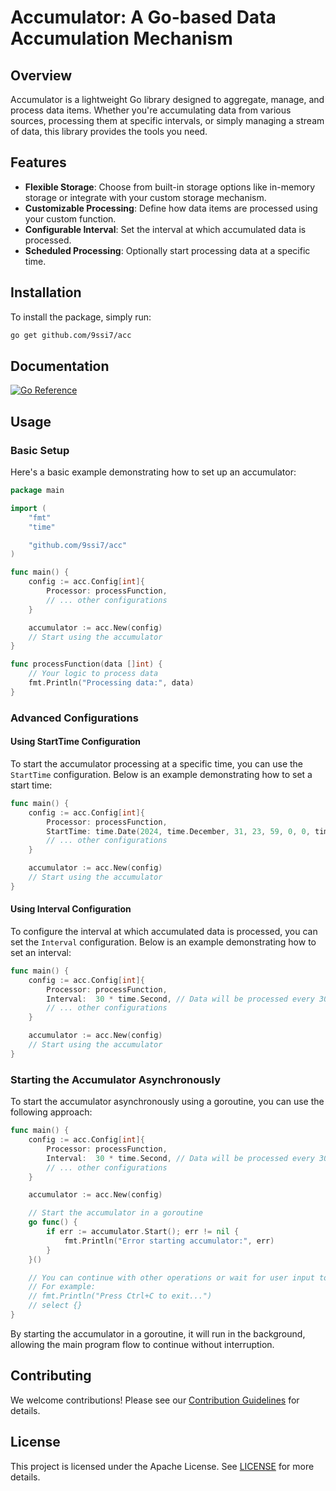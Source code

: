 # Accumulator: A Go-based Data Accumulation Mechanism

## Overview

Accumulator is a lightweight Go library designed to aggregate, manage, and process data items. Whether you're accumulating data from various sources, processing them at specific intervals, or simply managing a stream of data, this library provides the tools you need.

## Features

- **Flexible Storage**: Choose from built-in storage options like in-memory storage or integrate with your custom storage mechanism.
- **Customizable Processing**: Define how data items are processed using your custom function.
- **Configurable Interval**: Set the interval at which accumulated data is processed.
- **Scheduled Processing**: Optionally start processing data at a specific time.

## Installation

To install the package, simply run:

```bash
go get github.com/9ssi7/acc
```


## Documentation

[![Go Reference](https://pkg.go.dev/badge/github.com/9ssi7/acc.svg)](https://pkg.go.dev/github.com/9ssi7/acc)

## Usage

### Basic Setup

Here's a basic example demonstrating how to set up an accumulator:

```go
package main

import (
	"fmt"
	"time"

	"github.com/9ssi7/acc"
)

func main() {
	config := acc.Config[int]{
		Processor: processFunction,
		// ... other configurations
	}

	accumulator := acc.New(config)
	// Start using the accumulator
}

func processFunction(data []int) {
	// Your logic to process data
	fmt.Println("Processing data:", data)
}
```

### Advanced Configurations

#### Using StartTime Configuration

To start the accumulator processing at a specific time, you can use the `StartTime` configuration. Below is an example demonstrating how to set a start time:

```go
func main() {
	config := acc.Config[int]{
		Processor: processFunction,
		StartTime: time.Date(2024, time.December, 31, 23, 59, 0, 0, time.UTC), // Processing will start on New Year's Eve at 23:59
		// ... other configurations
	}

	accumulator := acc.New(config)
	// Start using the accumulator
}
```

#### Using Interval Configuration

To configure the interval at which accumulated data is processed, you can set the `Interval` configuration. Below is an example demonstrating how to set an interval:

```go
func main() {
	config := acc.Config[int]{
		Processor: processFunction,
		Interval:  30 * time.Second, // Data will be processed every 30 seconds
		// ... other configurations
	}

	accumulator := acc.New(config)
	// Start using the accumulator
}
```

### Starting the Accumulator Asynchronously

To start the accumulator asynchronously using a goroutine, you can use the following approach:

```go
func main() {
    config := acc.Config[int]{
        Processor: processFunction,
        Interval:  30 * time.Second, // Data will be processed every 30 seconds
        // ... other configurations
    }

    accumulator := acc.New(config)

    // Start the accumulator in a goroutine
    go func() {
        if err := accumulator.Start(); err != nil {
            fmt.Println("Error starting accumulator:", err)
        }
    }()

    // You can continue with other operations or wait for user input to exit
    // For example:
    // fmt.Println("Press Ctrl+C to exit...")
    // select {}
}
```

By starting the accumulator in a goroutine, it will run in the background, allowing the main program flow to continue without interruption.

## Contributing

We welcome contributions! Please see our [Contribution Guidelines](CONTRIBUTING.md) for details.

## License

This project is licensed under the Apache License. See [LICENSE](LICENSE) for more details.